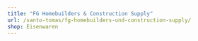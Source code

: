 ```yaml
---
title: "FG Homebuilders & Construction Supply"
url: /santo-tomas/fg-homebuilders-und-construction-supply/
shop: Eisenwaren
---
```


